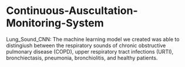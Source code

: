 # Continuous-Auscultation-Monitoring-System
Lung_Sound_CNN: The machine learning model we created was able to distingiush between the respiratory sounds of chronic obstructive pulmonary disease (COPD), upper respiratory tract infections (URTI), bronchiectasis, pneumonia, bronchiolitis, and healthy patients.
